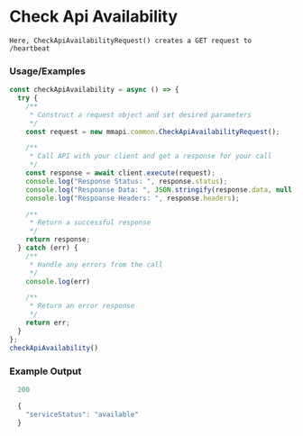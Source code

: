 # Check Api Availability

  `Here, CheckApiAvailabilityRequest() creates a GET request to /heartbeat`

### Usage/Examples

```javascript
const checkApiAvailability = async () => {
  try {
    /**
     * Construct a request object and set desired parameters
     */
    const request = new mmapi.common.CheckApiAvailabilityRequest();

    /**
     * Call API with your client and get a response for your call
     */
    const response = await client.execute(request);
    console.log("Response Status: ", response.status);
    console.log("Respoanse Data: ", JSON.stringify(response.data, null, 4));
    console.log("Respoanse Headers: ", response.headers);

    /**
     * Return a successful response
     */
    return response;
  } catch (err) {
    /**
     * Handle any errors from the call
     */
    console.log(err)

    /**
     * Return an error response
     */
    return err;
  }
};
checkApiAvailability()
```

### Example Output

```javascript
  200

  {
    "serviceStatus": "available"
  }
```
